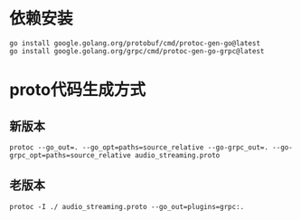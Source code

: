 # 依赖安装

```shell
go install google.golang.org/protobuf/cmd/protoc-gen-go@latest
go install google.golang.org/grpc/cmd/protoc-gen-go-grpc@latest
```

# proto代码生成方式

## 新版本
```shell script
protoc --go_out=. --go_opt=paths=source_relative --go-grpc_out=. --go-grpc_opt=paths=source_relative audio_streaming.proto
```

## 老版本
```shell script
protoc -I ./ audio_streaming.proto --go_out=plugins=grpc:.
```

